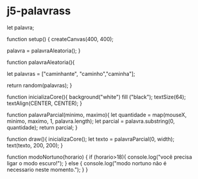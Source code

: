# j5-palavrass

let palavra; 

function setup() {
  createCanvas(400, 400);
  
  palavra = palavraAleatoria();
}

function palavraAleatoria(){
  
  let palavras = ["caminhante", "caminho","caminha"];

return random(palavras);
}

function inicializaCore(){
  background("white")
fill ("black");
  textSize(64);
  textAlign(CENTER, CENTER);
}

function palavraParcial(minimo, maximo){
  let quantidade = map(mouseX, minimo, maximo, 1, palavra.length);
let parcial = palavra.substring(0, quantidade);
  return parcial;
}

function draw(){
  inicializaCore();
let texto = palavraParcial(0, width);
  text(texto, 200, 200);
}

function modoNortuno(horario) {
  if (horario>18){
    console.log("você precisa ligar o modo escuro!");
  } else {
    console.log("modo nortuno não é necessario neste momento.");
  }
}

